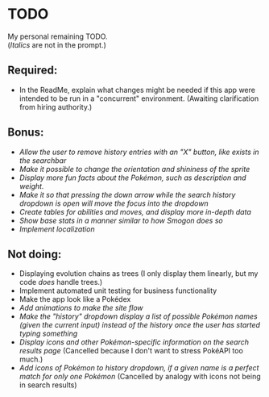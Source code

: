 # TODO
My personal remaining TODO.  
(*Italics* are not in the prompt.)  

## Required:
- In the ReadMe, explain what changes might be needed if this app were intended to be run in a "concurrent" environment.  (Awaiting clarification from hiring authority.)

## Bonus:
- *Allow the user to remove history entries with an "X" button, like exists in the searchbar*
- *Make it possible to change the orientation and shininess of the sprite*
- *Display more fun facts about the Pokémon, such as description and weight.*
- *Make it so that pressing the down arrow while the search history dropdown is open will move the focus into the dropdown*
- *Create tables for abilities and moves, and display more in-depth data*
- *Show base stats in a manner similar to how Smogon does so*
- *Implement localization*

## Not doing:
- Displaying evolution chains as trees (I only display them linearly, but my code *does* handle trees.)
- Implement automated unit testing for business functionality
- Make the app look like a Pokédex
- *Add animations to make the site flow*
- *Make the "history" dropdown display a list of possible Pokémon names (given the current input) instead of the history once the user has started typing something*
- *Display icons and other Pokémon-specific information on the search results page* (Cancelled because I don't want to stress PokéAPI too much.)
- *Add icons of Pokémon to history dropdown, if a given name is a perfect match for only one Pokémon* (Cancelled by analogy with icons not being in search results)
